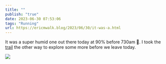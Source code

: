 ```yaml
---
title: ""
publish: "true"
date: 2023-06-30 07:53:06
tags: "Running"
url: https://ericmwalk.blog/2023/06/30/it-was-a.html
---
```


It was a super humid one out there today at 90% before 730am 🥵. I took the [trail](https://strava.com/activities/9362151579) the other way to explore some more before we leave today.

![](https://ericmwalk.blog/uploads/2023/78b36d6f9a.jpg)